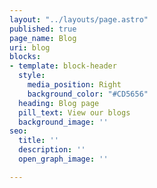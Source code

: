 ```yaml
---
layout: "../layouts/page.astro"
published: true
page_name: Blog
uri: blog
blocks:
- template: block-header
  style:
    media_position: Right
    background_color: "#CD5656"
  heading: Blog page
  pill_text: View our blogs
  background_image: ''
seo:
  title: ''
  description: ''
  open_graph_image: ''

---
```

